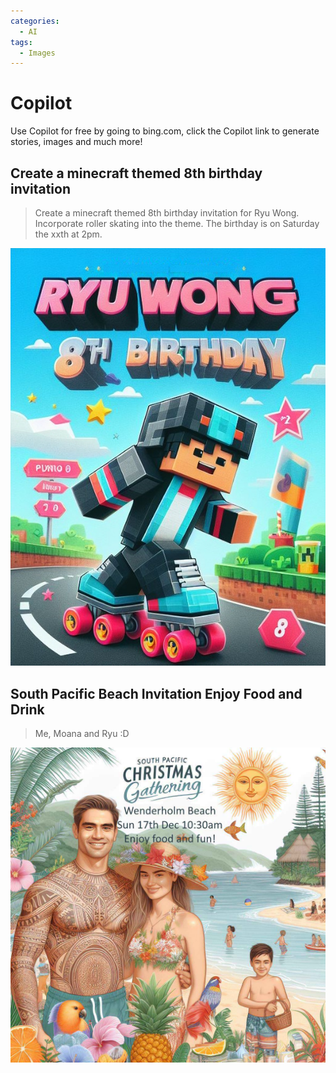 ```yaml
---
categories:
  - AI
tags:
  - Images
---
```


# Copilot

Use Copilot for free by going to bing.com, click the Copilot link to generate stories, images and much more!

## Create a minecraft themed 8th birthday invitation

> Create a minecraft themed 8th birthday invitation for Ryu Wong. Incorporate roller skating into the theme. The birthday is on Saturday the xxth at 2pm.

![Minecraft Themed Birthday Invitation](/assets/posts/2024/RyuMinecraftBirthdayInvitationSkating.jpg)

## South Pacific Beach Invitation Enjoy Food and Drink

> Me, Moana and Ryu :D

![Beach Invitation](/assets/posts/2024/BeachInvitation.JPG)